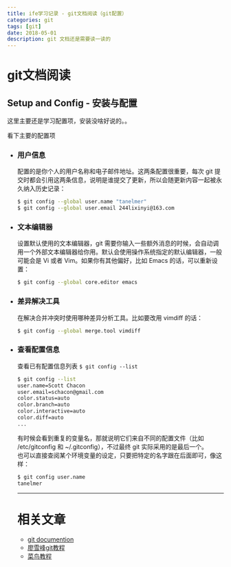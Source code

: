 ```yaml
---
title: ife学习记录 - git文档阅读（git配置）
categories: git
tags: [git]
date: 2018-05-01
description: git 文档还是需要读一读的
---
```

# git文档阅读

## Setup and Config - 安装与配置
这里主要还是学习配置项，安装没啥好说的。。  
<!--more-->
看下主要的配置项  
- ### 用户信息
	配置的是你个人的用户名称和电子邮件地址。这两条配置很重要，每次 git 提交时都会引用这两条信息，说明是谁提交了更新，所以会随更新内容一起被永久纳入历史记录：
	```bash
	$ git config --global user.name "tanelmer"
	$ git config --global user.email 244lixinyi@163.com
	```
- ### 文本编辑器
	设置默认使用的文本编辑器，git 需要你输入一些额外消息的时候，会自动调用一个外部文本编辑器给你用。默认会使用操作系统指定的默认编辑器，一般可能会是 Vi 或者 Vim。如果你有其他偏好，比如 Emacs 的话，可以重新设置：
	```bash
	$ git config --global core.editor emacs
	```
- ### 差异解决工具
	在解决合并冲突时使用哪种差异分析工具。比如要改用 vimdiff 的话：
	```bash
	$ git config --global merge.tool vimdiff
	```
- ### 查看配置信息
	查看已有配置信息列表 <code>$ git config --list</code>  
	```bash
	$ git config --list
	user.name=Scott Chacon
	user.email=schacon@gmail.com
	color.status=auto
	color.branch=auto
	color.interactive=auto
	color.diff=auto
	...
	```
	有时候会看到重复的变量名，那就说明它们来自不同的配置文件（比如 /etc/gitconfig 和 ~/.gitconfig），不过最终 git 实际采用的是最后一个。  
	也可以直接查阅某个环境变量的设定，只要把特定的名字跟在后面即可，像这样：
	```bash
	$ git config user.name
	tanelmer
	```

	---
	# 相关文章
	- [git documention](https://git-scm.com/docs)
	- [廖雪峰git教程](https://www.liaoxuefeng.com/wiki/0013739516305929606dd18361248578c67b8067c8c017b000)
	- [菜鸟教程](http://www.runoob.com/git/git-tutorial.html)